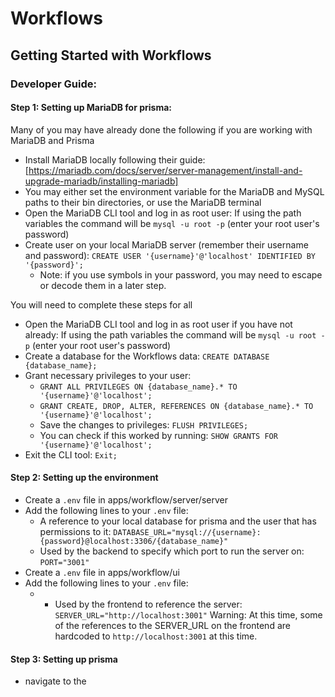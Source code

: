# Workflows

## Getting Started with Workflows

### Developer Guide:

#### Step 1: Setting up MariaDB for prisma:

Many of you may have already done the following if you are working with MariaDB and Prisma
- Install MariaDB locally following their guide: [https://mariadb.com/docs/server/server-management/install-and-upgrade-mariadb/installing-mariadb]
- You may either set the environment variable for the MariaDB and MySQL paths to their bin directories, or use the MariaDB terminal
- Open the MariaDB CLI tool and log in as root user: If using the path variables the command will be `mysql -u root -p` (enter your root user's password)
- Create user on your local MariaDB server (remember their username and password): `CREATE USER '{username}'@'localhost' IDENTIFIED BY '{password}';`
    - Note: if you use symbols in your password, you may need to escape or decode them in a later step.

You will need to complete these steps for all
- Open the MariaDB CLI tool and log in as root user if you have not already: If using the path variables the command will be `mysql -u root -p` (enter your root user's password)
- Create a database for the Workflows data: `CREATE DATABASE {database_name};`
- Grant necessary privileges to your user:
    - `GRANT ALL PRIVILEGES ON {database_name}.* TO '{username}'@'localhost';`
    - `GRANT CREATE, DROP, ALTER, REFERENCES ON {database_name}.* TO '{username}'@'localhost';`
    - Save the changes to privileges: `FLUSH PRIVILEGES;`
    - You can check if this worked by running: `SHOW GRANTS FOR '{username}'@'localhost';`
- Exit the CLI tool: `Exit;`

#### Step 2: Setting up the environment

- Create a `.env` file in apps/workflow/server/server
- Add the following lines to your `.env` file:
    - A reference to your local database for prisma and the user that has permissions to it: `DATABASE_URL="mysql://{username}:{password}@localhost:3306/{database_name}"`
    - Used by the backend to specify which port to run the server on: `PORT="3001"`
- Create a `.env` file in apps/workflow/ui
- Add the following lines to your `.env` file:
    - - Used by the frontend to reference the server: `SERVER_URL="http://localhost:3001"`
Warning: At this time, some of the references to the SERVER_URL on the frontend are hardcoded to `http://localhost:3001` at this time.

#### Step 3: Setting up prisma

- navigate to the 